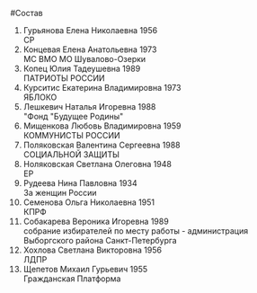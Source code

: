 #Состав
1. Гурьянова Елена Николаевна 1956   
    СР
2. Концевая Елена Анатольевна 1973   
    МС ВМО МО Шувалово-Озерки
3. Копец Юлия Тадеушевна 1989   
    ПАТРИОТЫ РОССИИ
4. Курситис Екатерина Владимировна 1973   
    ЯБЛОКО
5. Лешкевич Наталья Игоревна 1988   
    "Фонд "Будущее Родины"
6. Мищенкова Любовь Владимировна 1959   
    КОММУНИСТЫ РОССИИ
7. Поляковская Валентина Сергеевна 1988   
    СОЦИАЛЬНОЙ ЗАЩИТЫ
8. Ноляковская Светлана Олеговна 1948   
    ЕР
9. Рудеева Нина Павловна 1934   
    За женщин России
10. Семенова Ольга Николаевна 1951   
    КПРФ
11. Собакарева Вероника Игоревна 1989   
    собрание избирателей по месту работы - администрация Выборгского района Санкт-Петербурга
12. Хохлова Светлана Викторовна 1956   
    ЛДПР
13. Щепетов Михаил Гурьевич 1955   
    Гражданская Платформа
